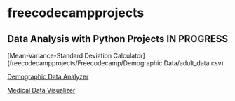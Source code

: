 # freecodecampprojects

## Data Analysis with Python Projects IN PROGRESS
[Mean-Variance-Standard Deviation Calculator](freecodecampprojects/Freecodecamp/Demographic Data/adult_data.csv)


[Demographic Data Analyzer](demographic_data.py)


[Medical Data Visualizer](medical_data.py)
